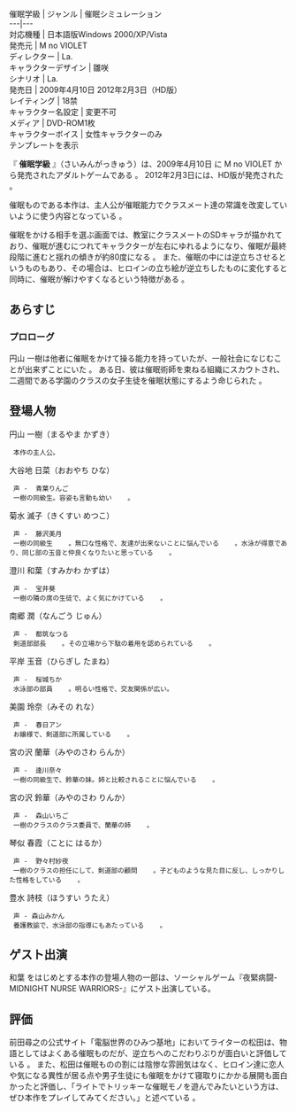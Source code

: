 催眠学級  |  ジャンル  |  催眠シミュレーション   
---|---  
対応機種  |  日本語版Windows 2000/XP/Vista     
発売元  |  M no VIOLET     
ディレクター  |  La.   
キャラクターデザイン  |  雛咲     
シナリオ  |  La.   
発売日  |  2009年4月10日    2012年2月3日（HD版）   
レイティング  |  18禁   
キャラクター名設定  |  変更不可   
メディア  |  DVD-ROM1枚   
キャラクターボイス  |  女性キャラクターのみ   
テンプレートを表示  
  
『 **催眠学級** 』（さいみんがっきゅう）は、2009年4月10日 に  M no VIOLET  から発売されたアダルトゲームである    。
2012年2月3日には、HD版が発売された    。

催眠ものである本作は、主人公が催眠能力でクラスメート達の常識を改変していいように使う内容となっている    。

催眠をかける相手を選ぶ画面では、教室にクラスメートのSDキャラが描かれており、催眠が進むにつれてキャラクターが左右にゆれるようになり、催眠が最終段階に進むと揺れの傾きが約80度になる
  。
また、催眠の中には逆立ちさせるというものもあり、その場合は、ヒロインの立ち絵が逆立ちしたものに変化すると同時に、催眠が解けやすくなるという特徴がある
  。

##  あらすじ  

###  プロローグ  

円山 一樹は他者に催眠をかけて操る能力を持っていたが、一般社会になじむことが出来ずことにいた    。
ある日、彼は催眠術師を束ねる組織にスカウトされ、二週間である学園のクラスの女子生徒を催眠状態にするよう命じられた    。

##  登場人物  

円山 一樹（まるやま かずき）

     本作の主人公。 
大谷地 日菜（おおやち ひな）

     声 -  青葉りんご   
     一樹の同級生。容姿も言動も幼い    。 
菊水 滅子（きくすい めつこ）

     声 -  藤沢美月   
     一樹の同級生    。無口な性格で、友達が出来ないことに悩んでいる    。水泳が得意であり、同じ部の玉音と仲良くなりたいと思っている    。 
澄川 和葉（すみかわ かずは）

     声 -  宝井葵   
     一樹の隣の席の生徒で、よく気にかけている    。 
南郷 潤（なんごう じゅん）

     声 -  都筑なつる   
     剣道部部長    。その立場から下駄の着用を認められている    。 
平岸 玉音（ひらぎし たまね）

     声 -  桜城ちか 
     水泳部の部員    。明るい性格で、交友関係が広い。 
美園 玲奈（みその れな）

     声 -  春日アン   
     お嬢様で、剣道部に所属している    。 
宮の沢 蘭華（みやのさわ らんか）

     声 -  逢川奈々   
     一樹の同級生で、鈴華の妹。姉と比較されることに悩んでいる    。 
宮の沢 鈴華（みやのさわ りんか）

     声 -  森山いちご 
     一樹のクラスのクラス委員で、蘭華の姉    。 
琴似 春霞（ことに はるか）

     声 -  野々村紗夜 
     一樹のクラスの担任にして、剣道部の顧問    。子どものような見た目に反し、しっかりした性格をしている    。 
豊水 詩枝（ほうすい うたえ）

     声 - 森山みかん   
     養護教諭で、水泳部の指導にもあたっている    。 

##  ゲスト出演  

和葉    をはじめとする本作の登場人物の一部は、ソーシャルゲーム『夜緊病闘-MIDNIGHT NURSE WARRIORS-』にゲスト出演している。

##  評価  

前田尋之の公式サイト「電脳世界のひみつ基地」においてライターの松田は、物語としてはよくある催眠ものだが、逆立ちへのこだわりぶりが面白いと評価している
  。
また、松田は催眠ものの割には陰惨な雰囲気はなく、ヒロイン達に恋人や気になる異性が居る点や男子生徒にも催眠をかけて寝取りにかかる展開も面白かったと評価し、「ライトでトリッキーな催眠モノを遊んでみたいという方は、ぜひ本作をプレイしてみてください。」と述べている
  。


